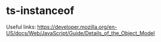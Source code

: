# ts-instanceof

Useful links:
https://developer.mozilla.org/en-US/docs/Web/JavaScript/Guide/Details_of_the_Object_Model